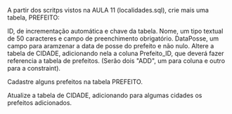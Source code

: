 A partir dos scritps vistos na AULA 11 (localidades.sql), crie mais uma tabela, PREFEITO:

ID, de incrementação automática e chave da tabela.
Nome, um tipo textual de 50 caracteres e campo de preenchimento obrigatório.
DataPosse, um campo para aramzenar a data de posse do prefeito e não nulo.
Altere a tabela de CIDADE, adicionando nela a coluna Prefeito_ID, que deverá fazer referencia a tabela de prefeitos. (Serão dois "ADD", um para coluna e outro para a constraint).

Cadastre alguns prefeitos na tabela PREFEITO.

Atualize a tabela de CIDADE, adicionando para algumas cidades os prefeitos adicionados.